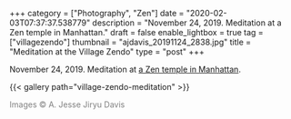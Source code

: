 +++
category = ["Photography", "Zen"]
date = "2020-02-03T07:37:37.538779"
description = "November 24, 2019. Meditation at a Zen temple in Manhattan."
draft = false
enable_lightbox = true
tag = ["villagezendo"]
thumbnail = "ajdavis_20191124_2838.jpg"
title = "Meditation at the Village Zendo"
type = "post"
+++

November 24, 2019. Meditation at [a Zen temple in Manhattan](https://villagezendo.org).

{{< gallery path="village-zendo-meditation" >}}

<span style="color: gray">Images &copy; A. Jesse Jiryu Davis</span>
